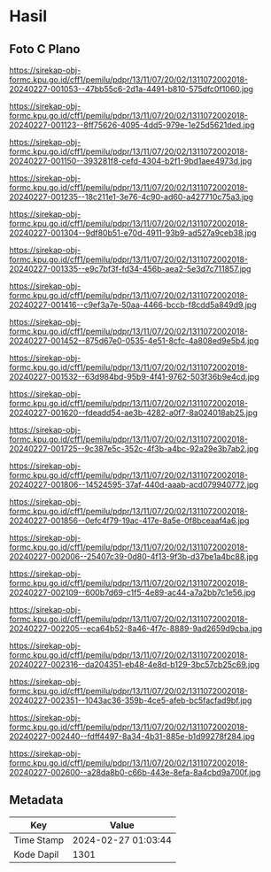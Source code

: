 # Hasil

## Foto C Plano

https://sirekap-obj-formc.kpu.go.id/cff1/pemilu/pdpr/13/11/07/20/02/1311072002018-20240227-001053--47bb55c6-2d1a-4491-b810-575dfc0f1060.jpg

https://sirekap-obj-formc.kpu.go.id/cff1/pemilu/pdpr/13/11/07/20/02/1311072002018-20240227-001123--8ff75626-4095-4dd5-979e-1e25d5621ded.jpg

https://sirekap-obj-formc.kpu.go.id/cff1/pemilu/pdpr/13/11/07/20/02/1311072002018-20240227-001150--393281f8-cefd-4304-b2f1-9bd1aee4973d.jpg

https://sirekap-obj-formc.kpu.go.id/cff1/pemilu/pdpr/13/11/07/20/02/1311072002018-20240227-001235--18c211e1-3e76-4c90-ad60-a427710c75a3.jpg

https://sirekap-obj-formc.kpu.go.id/cff1/pemilu/pdpr/13/11/07/20/02/1311072002018-20240227-001304--9df80b51-e70d-4911-93b9-ad527a9ceb38.jpg

https://sirekap-obj-formc.kpu.go.id/cff1/pemilu/pdpr/13/11/07/20/02/1311072002018-20240227-001335--e9c7bf3f-fd34-456b-aea2-5e3d7c711857.jpg

https://sirekap-obj-formc.kpu.go.id/cff1/pemilu/pdpr/13/11/07/20/02/1311072002018-20240227-001416--c9ef3a7e-50aa-4466-bccb-f8cdd5a849d9.jpg

https://sirekap-obj-formc.kpu.go.id/cff1/pemilu/pdpr/13/11/07/20/02/1311072002018-20240227-001452--875d67e0-0535-4e51-8cfc-4a808ed9e5b4.jpg

https://sirekap-obj-formc.kpu.go.id/cff1/pemilu/pdpr/13/11/07/20/02/1311072002018-20240227-001532--63d984bd-95b9-4f41-9762-503f36b9e4cd.jpg

https://sirekap-obj-formc.kpu.go.id/cff1/pemilu/pdpr/13/11/07/20/02/1311072002018-20240227-001620--fdeadd54-ae3b-4282-a0f7-8a024018ab25.jpg

https://sirekap-obj-formc.kpu.go.id/cff1/pemilu/pdpr/13/11/07/20/02/1311072002018-20240227-001725--9c387e5c-352c-4f3b-a4bc-92a29e3b7ab2.jpg

https://sirekap-obj-formc.kpu.go.id/cff1/pemilu/pdpr/13/11/07/20/02/1311072002018-20240227-001806--14524595-37af-440d-aaab-acd079940772.jpg

https://sirekap-obj-formc.kpu.go.id/cff1/pemilu/pdpr/13/11/07/20/02/1311072002018-20240227-001856--0efc4f79-19ac-417e-8a5e-0f8bceaaf4a6.jpg

https://sirekap-obj-formc.kpu.go.id/cff1/pemilu/pdpr/13/11/07/20/02/1311072002018-20240227-002006--25407c39-0d80-4f13-9f3b-d37be1a4bc88.jpg

https://sirekap-obj-formc.kpu.go.id/cff1/pemilu/pdpr/13/11/07/20/02/1311072002018-20240227-002109--600b7d69-c1f5-4e89-ac44-a7a2bb7c1e56.jpg

https://sirekap-obj-formc.kpu.go.id/cff1/pemilu/pdpr/13/11/07/20/02/1311072002018-20240227-002205--eca64b52-8a46-4f7c-8889-9ad2659d9cba.jpg

https://sirekap-obj-formc.kpu.go.id/cff1/pemilu/pdpr/13/11/07/20/02/1311072002018-20240227-002316--da204351-eb48-4e8d-b129-3bc57cb25c69.jpg

https://sirekap-obj-formc.kpu.go.id/cff1/pemilu/pdpr/13/11/07/20/02/1311072002018-20240227-002351--1043ac36-359b-4ce5-afeb-bc5facfad9bf.jpg

https://sirekap-obj-formc.kpu.go.id/cff1/pemilu/pdpr/13/11/07/20/02/1311072002018-20240227-002440--fdff4497-8a34-4b31-885e-b1d99278f284.jpg

https://sirekap-obj-formc.kpu.go.id/cff1/pemilu/pdpr/13/11/07/20/02/1311072002018-20240227-002600--a28da8b0-c66b-443e-8efa-8a4cbd9a700f.jpg


## Metadata

| Key        | Value               |
| ---------- | ------------------- |
| Time Stamp | 2024-02-27 01:03:44 |
| Kode Dapil | 1301                |



